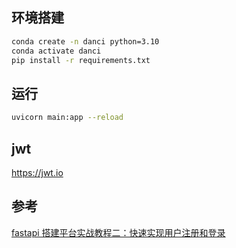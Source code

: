 ## 环境搭建

```bash
conda create -n danci python=3.10
conda activate danci
pip install -r requirements.txt
```

## 运行

```bash
uvicorn main:app --reload
```

## jwt

https://jwt.io

## 参考

[fastapi 搭建平台实战教程二：快速实现用户注册和登录](https://www.cnblogs.com/zerotest/p/17802155.html)
